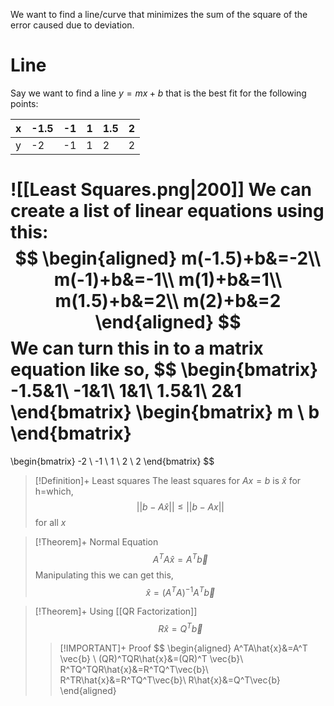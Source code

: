 We want to find a line/curve that minimizes the sum of the square of the error caused due to deviation.

# Line
Say we want to find a line $y=mx+b$ that is the best fit for the following points:

| x | -1.5 | -1 | 1 | 1.5 | 2 | 
| -- | -- | -- | -- | -- | -- |
| y | -2 | -1 | 1 | 2 | 2 |  

![[Least Squares.png|200]]
We can create a list of linear equations using this:
$$
\begin{aligned}
m(-1.5)+b&=-2\\
m(-1)+b&=-1\\
m(1)+b&=1\\
m(1.5)+b&=2\\
m(2)+b&=2
\end{aligned}
$$
We can turn this in to a matrix equation like so,
$$
\begin{bmatrix}
-1.5&1\\
-1&1\\
1&1\\
1.5&1\\
2&1
\end{bmatrix}
\begin{bmatrix}
m \\
b
\end{bmatrix}
=
\begin{bmatrix}
-2 \\ -1 \\ 1 \\ 2 \\ 2
\end{bmatrix}
$$

>[!Definition]+ Least squares
>The least squares for $Ax=b$ is $\hat{x}$ for h=which,
>$$
>||b-A\hat{x}|| \le ||b-Ax||
>$$
>for all $x$

>[!Theorem]+ Normal Equation
>$$
>A^TA\hat{x}=A^T\vec{b}
>$$
>Manipulating this we can get this,
>$$
>\hat{x}=(A^TA)^{-1}A^T\vec{b}
>$$

>[!Theorem]+ Using [[QR Factorization]]
>$$
>R\hat{x}=Q^T\vec{b}
>$$
>>[!IMPORTANT]+ Proof
>>$$
>>\begin{aligned}
>>A^TA\hat{x}&=A^T \vec{b} \\
>>(QR)^TQR\hat{x}&=(QR)^T \vec{b}\\
>>R^TQ^TQR\hat{x}&=R^TQ^T\vec{b}\\
>>R^TR\hat{x}&=R^TQ^T\vec{b}\\
>>R\hat{x}&=Q^T\vec{b}
>>\end{aligned}


